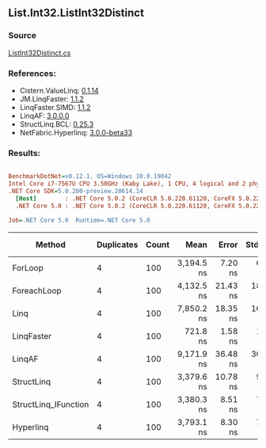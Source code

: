 ﻿## List.Int32.ListInt32Distinct

### Source
[ListInt32Distinct.cs](../LinqBenchmarks/List/Int32/ListInt32Distinct.cs)

### References:
- Cistern.ValueLinq: [0.1.14](https://www.nuget.org/packages/Cistern.ValueLinq/0.1.14)
- JM.LinqFaster: [1.1.2](https://www.nuget.org/packages/JM.LinqFaster/1.1.2)
- LinqFaster.SIMD: [1.1.2](https://www.nuget.org/packages/LinqFaster.SIMD/1.0.3)
- LinqAF: [3.0.0.0](https://www.nuget.org/packages/LinqAF/3.0.0.0)
- StructLinq.BCL: [0.25.3](https://www.nuget.org/packages/StructLinq.BCL/0.25.3)
- NetFabric.Hyperlinq: [3.0.0-beta33](https://www.nuget.org/packages/NetFabric.Hyperlinq/3.0.0-beta33)

### Results:
``` ini

BenchmarkDotNet=v0.12.1, OS=Windows 10.0.19042
Intel Core i7-7567U CPU 3.50GHz (Kaby Lake), 1 CPU, 4 logical and 2 physical cores
.NET Core SDK=5.0.200-preview.20614.14
  [Host]        : .NET Core 5.0.2 (CoreCLR 5.0.220.61120, CoreFX 5.0.220.61120), X64 RyuJIT
  .NET Core 5.0 : .NET Core 5.0.2 (CoreCLR 5.0.220.61120, CoreFX 5.0.220.61120), X64 RyuJIT

Job=.NET Core 5.0  Runtime=.NET Core 5.0  

```
|               Method | Duplicates | Count |       Mean |    Error |   StdDev | Ratio |  Gen 0 | Gen 1 | Gen 2 | Allocated |
|--------------------- |----------- |------ |-----------:|---------:|---------:|------:|-------:|------:|------:|----------:|
|              ForLoop |          4 |   100 | 3,194.5 ns |  7.20 ns |  6.73 ns |  1.00 | 2.8687 |     - |     - |    6008 B |
|          ForeachLoop |          4 |   100 | 4,132.5 ns | 21.43 ns | 18.99 ns |  1.29 | 2.8687 |     - |     - |    6008 B |
|                 Linq |          4 |   100 | 7,850.2 ns | 18.35 ns | 16.26 ns |  2.46 | 2.0599 |     - |     - |    4320 B |
|           LinqFaster |          4 |   100 |   721.8 ns |  1.58 ns |  1.48 ns |  0.23 |      - |     - |     - |         - |
|               LinqAF |          4 |   100 | 9,171.9 ns | 36.48 ns | 30.46 ns |  2.87 | 5.9204 |     - |     - |   12400 B |
|           StructLinq |          4 |   100 | 3,379.6 ns | 10.78 ns |  9.56 ns |  1.06 | 0.0153 |     - |     - |      32 B |
| StructLinq_IFunction |          4 |   100 | 3,380.3 ns |  8.51 ns |  7.54 ns |  1.06 |      - |     - |     - |         - |
|            Hyperlinq |          4 |   100 | 3,793.1 ns |  8.30 ns |  7.76 ns |  1.19 |      - |     - |     - |         - |
